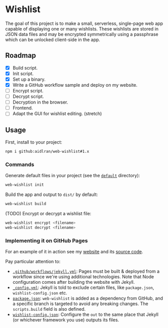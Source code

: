 # Wishlist

The goal of this project is to make a small, serverless, single-page web app capable of displaying one or many wishlists. These wishlists are stored in JSON data files and may be encrypted symmetrically using a passphrase which can be unlocked client-side in the app.

## Roadmap

- [x] Build script.
- [x] Init script.
- [x] Set up a binary.
- [x] Write a GitHub workflow sample and deploy on my website.
- [ ] Encrypt script.
- [ ] Decrypt script.
- [ ] Decryption in the browser.
- [ ] Frontend.
- [ ] Adapt the GUI for wishlist editing. (stretch)

## Usage

First, install to your project:

```sh
npm i github:aidlran/web-wishlist#1.x
```

### Commands

Generate default files in your project (see the [`default`](https://github.com/aidlran/web-wishlist/tree/1.x/default) directory):

```sh
web-wishlist init
```

Build the app and output to `dist/` by default:

```sh
web-wishlist build
```

(TODO) Encrypt or decrypt a wishlist file:

```sh
web-wishlist encrypt <filename>
web-wishlist decrypt <filename>
```

### Implementing it on GitHub Pages

For an example of it in action see my [website](https://aidlran.github.io/wishlist/) and its [source code](https://github.com/aidlran/aidlran.github.io).

Pay particular attention to:

- [`.github/workflows/jekyll.yml`](https://github.com/aidlran/aidlran.github.io/blob/main/.github/workflows/jekyll.yml): Pages must be built & deployed from a workflow since we're using additional technologies. Note that Node configuration comes after building the website with Jekyll.
- [`_config.yml`](https://github.com/aidlran/aidlran.github.io/blob/main/_config.yml): Jekyll is told to exclude certain files, like `package.json`, `wishlist-config.json` etc.
- [`package.json`](https://github.com/aidlran/aidlran.github.io/blob/main/package.json): `web-wishlist` is added as a dependency from GitHub, and a specific branch is targeted to avoid any breaking changes. The `scripts.build` field is also defined.
- [`wishlist-config.json`](https://github.com/aidlran/aidlran.github.io/blob/main/wishlist-config.json): Configure the `out` to the same place that Jekyll (or whichever framework you use) outputs its files.
